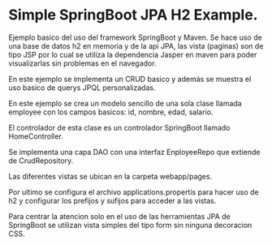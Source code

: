 # Simple SpringBoot JPA H2 Example.

Ejemplo basico del uso del framework SpringBoot y Maven.
Se hace uso de una base de datos h2 en memoria y de la api JPA,
las vista (paginas) son de tipo JSP por lo cual se utiliza
la dependencia Jasper en maven para poder visualizarlas sin problemas en el navegador.

En este ejemplo se implementa un CRUD basico y además se muestra el 
uso basico de querys JPQL personalizadas.

En este ejemplo se crea un modelo sencillo de una sola clase llamada employee
con los campos basicos: id, nombre, edad, salario.

El controlador de esta clase es un controlador SpringBoot llamado HomeController.

Se implementa una capa DAO con una interfaz EnployeeRepo que extiende de CrudRepository.

Las diferentes vistas se ubican en la carpeta webapp/pages.

Por ultimo se configura el archivo applications.propertis para hacer uso de h2 y configurar los
prefijos y sufijos para acceder a las vistas.


Para centrar la atencion solo en el uso de las herramientas JPA de SpringBoot
se utilizan vista simples del tipo form sin ninguna decoracion CSS.


